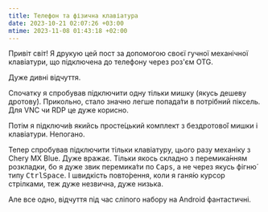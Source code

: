 ```yaml
---
title: Телефон та фізична клавіатура
date: 2023-10-21 02:07:26 +03:00
mtime: 2023-11-08 01:43:18 +02:00
---
```


Привіт світ! Я друкую цей пост за допомогою своєї гучної механічної клавіатури, що підключена до телефону через роз'єм <abbr lang="en">OTG</abbr>.

Дуже дивні відчуття.

Спочатку я спробував підключити одну тільки мишку (якусь дешеву дротову́). Прикольно, стало значно легше попада́ти в потрібний піксель. Для <abbr lang="en">VNC</abbr> чи <abbr lang="en">RDP</abbr> це дуже корисно.

Потім я підключи́в якийсь просте́цький комплект з бездротово́ї мишки і клавіатури. Непогано.

Тепер спробував підключити тільки клавіатуру, цього разу механіку з <span lang="en">Chery MX Blue</span>. Дуже вражає. Тільки якось складно з перемика́нням розкладки, бо я дуже звик перемика́ти по <kbd>Caps</kbd>, а не через якусь фігню́ типу <kbd>Ctrl</kbd><kbd>Space</kbd>. І швидкість повто́рення, коли я ганя́ю курсор стрілками, теж дуже незвична, дуже низька.

Але все одно, відчуття під час сліпого набору на Android фантастичні.
